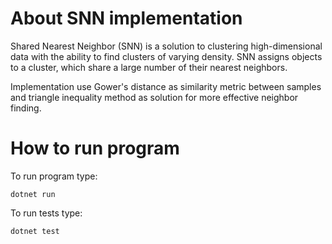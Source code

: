 # About SNN implementation

Shared Nearest Neighbor (SNN) is a solution to clustering high-dimensional data with the ability to find clusters of varying density. 
SNN assigns objects to a cluster, which share a large number of their nearest neighbors.

Implementation use Gower's distance as similarity metric between samples and triangle inequality method as solution for more effective neighbor finding.

# How to run program

To run program type:
```
dotnet run
```

To run tests type:
```
dotnet test
```